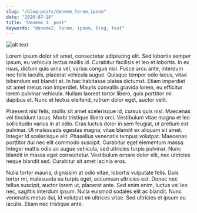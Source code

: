 ```yaml
---
slug: "/blog-posts/deneme_lorem_ipsum"
date: "2020-07-18"
title: "Deneme 3. post"
keywords: "deneme2, lorem, ipsum, blog, test"
---
```


![alt text](https://im.haberturk.com/2019/11/02/ver1572683889/2536709_823x465.jpg "Lorem")

Lorem ipsum dolor sit amet, consectetur adipiscing elit. Sed lobortis semper ipsum, eu vehicula lectus mollis id. Curabitur facilisis et leo et lobortis. In ex risus, dictum quis urna vel, varius congue nisi. Fusce arcu ante, interdum nec felis iaculis, placerat vehicula augue. Quisque tempor odio lacus, vitae bibendum est blandit et. In hac habitasse platea dictumst. Etiam imperdiet sit amet metus non imperdiet. Mauris convallis gravida lorem, eu efficitur lorem pulvinar vehicula. Nullam laoreet tortor libero, quis porttitor mi dapibus et. Nunc et lectus eleifend, rutrum dolor eget, auctor velit.

Praesent nisi felis, mollis sit amet scelerisque id, cursus quis nisl. Maecenas vel tincidunt lacus. Morbi tristique libero orci. Vestibulum vitae magna et leo sollicitudin varius in at odio. Cras luctus dolor in sem feugiat, ut pretium est pulvinar. Ut malesuada egestas magna, vitae blandit ex aliquam sit amet. Integer id scelerisque elit. Phasellus venenatis tempus volutpat. Maecenas porttitor dui nec elit commodo suscipit. Curabitur eget elementum massa. Integer mattis odio ac augue vehicula, sed ultricies turpis pulvinar. Nunc blandit in massa eget consectetur. Vestibulum ornare dolor elit, nec ultricies neque blandit sed. Curabitur sit amet lacinia eros.

Nulla tortor mauris, dignissim at odio vitae, lobortis vulputate felis. Duis tortor mi, malesuada eu turpis eget, accumsan ultricies est. Donec nec tellus suscipit, auctor lorem ut, placerat ante. Sed enim enim, luctus vel leo nec, sagittis interdum ipsum. Nulla euismod sodales elit ac blandit. Nunc venenatis metus dui, id volutpat mi ultrices vitae. Sed ultricies et ipsum eu iaculis. Etiam nec tristique ante. 